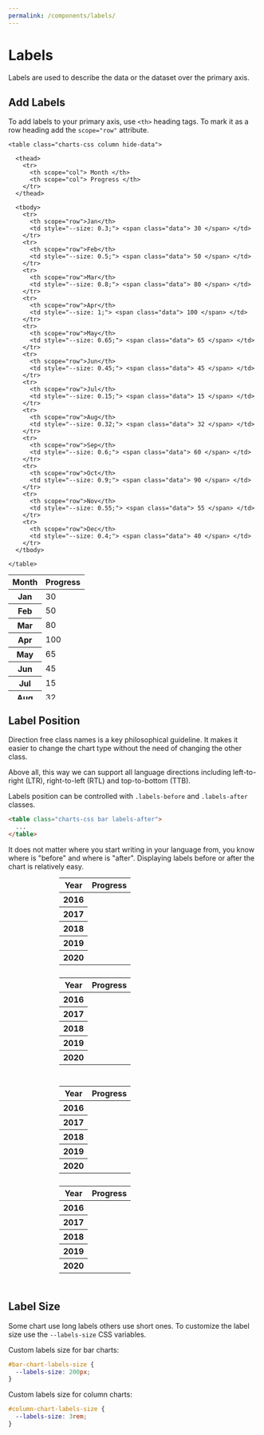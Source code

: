 ```yaml
---
permalink: /components/labels/
---
```


# Labels

Labels are used to describe the data or the dataset over the primary axis.

## Add Labels

To add labels to your primary axis, use `<th>` heading tags. To mark it as a row heading add the `scope="row"` attribute.

```html{12,16,20,24,28,32,36,40,44,48,52,56}
<table class="charts-css column hide-data">

  <thead>
    <tr>
      <th scope="col"> Month </th>
      <th scope="col"> Progress </th>
    </tr>
  </thead>

  <tbody>
    <tr>
      <th scope="row">Jan</th>
      <td style="--size: 0.3;"> <span class="data"> 30 </span> </td>
    </tr>
    <tr>
      <th scope="row">Feb</th>
      <td style="--size: 0.5;"> <span class="data"> 50 </span> </td>
    </tr>
    <tr>
      <th scope="row">Mar</th>
      <td style="--size: 0.8;"> <span class="data"> 80 </span> </td>
    </tr>
    <tr>
      <th scope="row">Apr</th>
      <td style="--size: 1;"> <span class="data"> 100 </span> </td>
    </tr>
    <tr>
      <th scope="row">May</th>
      <td style="--size: 0.65;"> <span class="data"> 65 </span> </td>
    </tr>
    <tr>
      <th scope="row">Jun</th>
      <td style="--size: 0.45;"> <span class="data"> 45 </span> </td>
    </tr>
    <tr>
      <th scope="row">Jul</th>
      <td style="--size: 0.15;"> <span class="data"> 15 </span> </td>
    </tr>
    <tr>
      <th scope="row">Aug</th>
      <td style="--size: 0.32;"> <span class="data"> 32 </span> </td>
    </tr>
    <tr>
      <th scope="row">Sep</th>
      <td style="--size: 0.6;"> <span class="data"> 60 </span> </td>
    </tr>
    <tr>
      <th scope="row">Oct</th>
      <td style="--size: 0.9;"> <span class="data"> 90 </span> </td>
    </tr>
    <tr>
      <th scope="row">Nov</th>
      <td style="--size: 0.55;"> <span class="data"> 55 </span> </td>
    </tr>
    <tr>
      <th scope="row">Dec</th>
      <td style="--size: 0.4;"> <span class="data"> 40 </span> </td>
    </tr>
  </tbody>

</table>
```

<code-example>
<style>
#labels-example-1 {
  height: 250px;
  margin: 0 auto;
}
</style>
<table class="charts-css column hide-data" id="labels-example-1">

  <thead>
    <tr>
      <th scope="col"> Month </th>
      <th scope="col"> Progress </th>
    </tr>
  </thead>

  <tbody>
    <tr>
      <th scope="row">Jan</th>
      <td style="--size: 0.3;"> <span class="data"> 30 </span> </td>
    </tr>
    <tr>
      <th scope="row">Feb</th>
      <td style="--size: 0.5;"> <span class="data"> 50 </span> </td>
    </tr>
    <tr>
      <th scope="row">Mar</th>
      <td style="--size: 0.8;"> <span class="data"> 80 </span> </td>
    </tr>
    <tr>
      <th scope="row">Apr</th>
      <td style="--size: 1;"> <span class="data"> 100 </span> </td>
    </tr>
    <tr>
      <th scope="row">May</th>
      <td style="--size: 0.65;"> <span class="data"> 65 </span> </td>
    </tr>
    <tr>
      <th scope="row">Jun</th>
      <td style="--size: 0.45;"> <span class="data"> 45 </span> </td>
    </tr>
    <tr>
      <th scope="row">Jul</th>
      <td style="--size: 0.15;"> <span class="data"> 15 </span> </td>
    </tr>
    <tr>
      <th scope="row">Aug</th>
      <td style="--size: 0.32;"> <span class="data"> 32 </span> </td>
    </tr>
    <tr>
      <th scope="row">Sep</th>
      <td style="--size: 0.6;"> <span class="data"> 60 </span> </td>
    </tr>
    <tr>
      <th scope="row">Oct</th>
      <td style="--size: 0.9;"> <span class="data"> 90 </span> </td>
    </tr>
    <tr>
      <th scope="row">Nov</th>
      <td style="--size: 0.55;"> <span class="data"> 55 </span> </td>
    </tr>
    <tr>
      <th scope="row">Dec</th>
      <td style="--size: 0.4;"> <span class="data"> 40 </span> </td>
    </tr>
  </tbody>

</table>
</code-example>

## Label Position

Direction free class names is a key philosophical guideline. It makes it easier to change the chart type without the need of changing the other class.

Above all, this way we can support all language directions including left-to-right (LTR), right-to-left (RTL) and top-to-bottom (TTB).

Labels position can be controlled with `.labels-before` and `.labels-after` classes.

```html
<table class="charts-css bar labels-after">
  ...
</table>
```

It does not matter where you start writing in your language from, you know where is "before" and where is "after". Displaying labels before or after the chart is relatively easy.

<v-row>

<v-col>

<code-example>
<style>
#labels-example-2 {
  height: 200px;
  width: 300px;
  margin: 0 auto;
}
</style>
<table class="charts-css column labels-after" id="labels-example-2">

  <thead>
    <tr>
      <th scope="col"> Year </th>
      <th scope="col"> Progress </th>
    </tr>
  </thead>

  <tbody>
    <tr>
      <th scope="row"> 2016 </th>
      <td style="--size: 0.2"> </td>
    </tr>
    <tr>
      <th scope="row"> 2017 </th>
      <td style="--size: 0.4"> </td>
    </tr>
    <tr>
      <th scope="row"> 2018 </th>
      <td style="--size: 0.6"> </td>
    </tr>
    <tr>
      <th scope="row"> 2019 </th>
      <td style="--size: 0.8"> </td>
    </tr>
    <tr>
      <th scope="row"> 2020 </th>
      <td style="--size: 1"> </td>
    </tr>
  </tbody>

</table>
</code-example>

</v-col>

<v-col>

<code-example>
<style>
#labels-example-3 {
  height: 200px;
  width: 300px;
  margin: 0 auto;
}
</style>
<table class="charts-css column labels-before" id="labels-example-3">

  <thead>
    <tr>
      <th scope="col"> Year </th>
      <th scope="col"> Progress </th>
    </tr>
  </thead>

  <tbody>
    <tr>
      <th scope="row"> 2016 </th>
      <td style="--size: 0.2"> </td>
    </tr>
    <tr>
      <th scope="row"> 2017 </th>
      <td style="--size: 0.4"> </td>
    </tr>
    <tr>
      <th scope="row"> 2018 </th>
      <td style="--size: 0.6"> </td>
    </tr>
    <tr>
      <th scope="row"> 2019 </th>
      <td style="--size: 0.8"> </td>
    </tr>
    <tr>
      <th scope="row"> 2020 </th>
      <td style="--size: 1"> </td>
    </tr>
  </tbody>

</table>
</code-example>

</v-col>

</v-row>

<br>

<v-row>

<v-col>

<code-example>
<style>
#labels-example-4 {
  height: 200px;
  width: 300px;
  margin: 0 auto;
}
</style>
<table class="charts-css bar labels-before" id="labels-example-4">

  <thead>
    <tr>
      <th scope="col"> Year </th>
      <th scope="col"> Progress </th>
    </tr>
  </thead>

  <tbody>
    <tr>
      <th scope="row"> 2016 </th>
      <td style="--size: 0.2"> </td>
    </tr>
    <tr>
      <th scope="row"> 2017 </th>
      <td style="--size: 0.4"> </td>
    </tr>
    <tr>
      <th scope="row"> 2018 </th>
      <td style="--size: 0.6"> </td>
    </tr>
    <tr>
      <th scope="row"> 2019 </th>
      <td style="--size: 0.8"> </td>
    </tr>
    <tr>
      <th scope="row"> 2020 </th>
      <td style="--size: 1"> </td>
    </tr>
  </tbody>

</table>
</code-example>

</v-col>

<v-col>

<code-example>
<style>
#labels-example-5 {
  height: 200px;
  width: 300px;
  margin: 0 auto;
}
</style>
<table class="charts-css bar labels-after" id="labels-example-5">

  <thead>
    <tr>
      <th scope="col"> Year </th>
      <th scope="col"> Progress </th>
    </tr>
  </thead>

  <tbody>
    <tr>
      <th scope="row"> 2016 </th>
      <td style="--size: 0.2"> </td>
    </tr>
    <tr>
      <th scope="row"> 2017 </th>
      <td style="--size: 0.4"> </td>
    </tr>
    <tr>
      <th scope="row"> 2018 </th>
      <td style="--size: 0.6"> </td>
    </tr>
    <tr>
      <th scope="row"> 2019 </th>
      <td style="--size: 0.8"> </td>
    </tr>
    <tr>
      <th scope="row"> 2020 </th>
      <td style="--size: 1"> </td>
    </tr>
  </tbody>

</table>
</code-example>

</v-col>

</v-row>

## Label Size

Some chart use long labels others use short ones. To customize the label size use the `--labels-size` CSS variables.

Custom labels size for bar charts:

```css
#bar-chart-labels-size {
  --labels-size: 200px;
}
```

Custom labels size for column charts:

```css
#column-chart-labels-size {
  --labels-size: 3rem;
}
```
